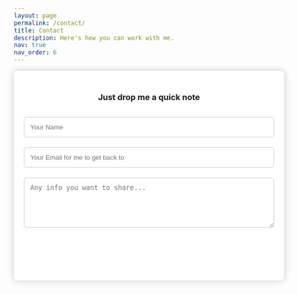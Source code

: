 ```yaml
---
layout: page
permalink: /contact/
title: Contact
description: Here's how you can work with me.
nav: true
nav_order: 6
---
```


<div class="form-container">
    <h3>Just drop me a quick note</h3>
    <form method="post" action="https://script.google.com/macros/s/AKfycbyV_QoGxxHrttPuNMpPHu0mbWBi-P9cS1c1pUxlGXXrnD4R-KJH14r15ePfAJMkJ8mO/exec" name="contact-form">
      <input type="text" id="name" name="name" placeholder="Your Name" required>
      <input type="email" id="email" name="email" placeholder="Your Email for me to get back to" required>
      <textarea id="message" name="message" rows="5" placeholder="Any info you want to share..." required></textarea>
      <input type="submit" value="Send" id="submit">
    </form>
    <p id="form-status"></p>
</div>

<script>
    const scriptURL = 'https://script.google.com/macros/s/AKfycbyV_QoGxxHrttPuNMpPHu0mbWBi-P9cS1c1pUxlGXXrnD4R-KJH14r15ePfAJMkJ8mO/exec'

    const form = document.forms['contact-form']
    const formStatus = document.getElementById('form-status');

    form.addEventListener('submit', async(e) => {
      e.preventDefault();
      fetch(scriptURL, { method: 'POST', body: new FormData(form)})
      .then(response => {
        formStatus.textContent = 'Message sent successfully!';
        form.reset();
      })
      .catch(error => {
        formStatus.textContent = 'An error occurred. Please try again.';
      })
    })

  </script>

<style>
  .form-container {
    background-color: white;
    padding: 20px;
    border-radius: 8px;
    box-shadow: 0 0 15px rgba(0, 0, 0, 0.2);
    width: 100%;
    max-width: 600px;
    margin: 0 auto;
  }

  input, textarea {
    width: 100%;
    padding: 12px;
    margin: 10px 0;
    border: 1px solid #ccc;
    border-radius: 5px;
    box-sizing: border-box;
  }

  input[type="submit"] {
    background-color: var(--global-theme-color);
    color: white;
    border: none;
    cursor: pointer;
    font-size: 16px;
  }

  input[type="submit"]:hover {
    background-color: #218838;
  }

  h3 {
    text-align: center;
    margin-bottom: 20px;
  }

  #form-status {
    text-align: center;
    color: #28a745;
  }
</style>